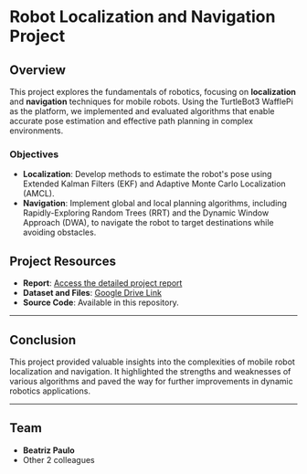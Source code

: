 # Robot Localization and Navigation Project

## Overview
This project explores the fundamentals of robotics, focusing on **localization** and **navigation** techniques for mobile robots. Using the TurtleBot3 WafflePi as the platform, we implemented and evaluated algorithms that enable accurate pose estimation and effective path planning in complex environments.

### Objectives
- **Localization**: Develop methods to estimate the robot's pose using Extended Kalman Filters (EKF) and Adaptive Monte Carlo Localization (AMCL).
- **Navigation**: Implement global and local planning algorithms, including Rapidly-Exploring Random Trees (RRT) and the Dynamic Window Approach (DWA), to navigate the robot to target destinations while avoiding obstacles.

## Project Resources
- **Report**: [Access the detailed project report](./Report_Group19.pdf)
- **Dataset and Files**: [Google Drive Link](https://drive.google.com/drive/folders/12Hp-9toPC-4f2T2yw4tT2JyUPnE3aj75?usp=sharing)
- **Source Code**: Available in this repository.

---

## Conclusion
This project provided valuable insights into the complexities of mobile robot localization and navigation. It highlighted the strengths and weaknesses of various algorithms and paved the way for further improvements in dynamic robotics applications.

---

## Team
- **Beatriz Paulo** 
- Other 2 colleagues

